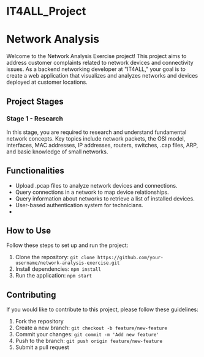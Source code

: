 # IT4ALL_Project
# Network Analysis

Welcome to the Network Analysis Exercise project! This project aims to address customer complaints related to network devices and connectivity issues. As a backend networking developer at "IT4ALL," your goal is to create a web application that visualizes and analyzes networks and devices deployed at customer locations.

## Project Stages

### Stage 1 - Research

In this stage, you are required to research and understand fundamental network concepts. Key topics include network packets, the OSI model, interfaces, MAC addresses, IP addresses, routers, switches, .cap files, ARP, and basic knowledge of small networks.

<!-- Add more stages as necessary -->

## Functionalities

- Upload .pcap files to analyze network devices and connections.
- Query connections in a network to map device relationships.
- Query information about networks to retrieve a list of installed devices.
- User-based authentication system for technicians.
- <!-- Include additional features here -->

## How to Use

Follow these steps to set up and run the project:

1. Clone the repository: `git clone https://github.com/your-username/network-analysis-exercise.git`
2. Install dependencies: `npm install`
3. Run the application: `npm start`

## Contributing

If you would like to contribute to this project, please follow these guidelines:

1. Fork the repository
2. Create a new branch: `git checkout -b feature/new-feature`
3. Commit your changes: `git commit -m 'Add new feature'`
4. Push to the branch: `git push origin feature/new-feature`
5. Submit a pull request



